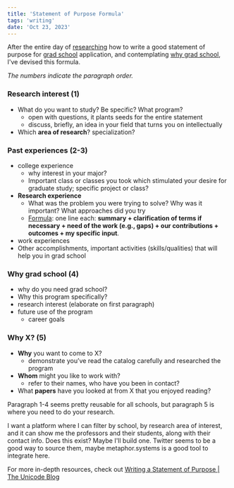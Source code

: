 ```yaml
---
title: 'Statement of Purpose Formula'
tags: 'writing'
date: 'Oct 23, 2023'
---
```


After the entire day of [researching](https://users.ece.cmu.edu/~mabdelm/statement-of-purpose-tips.html) how to write a good statement of purpose for [grad school](https://www.bneo.xyz/posts/grad-school) application, and contemplating [why grad school](https://www.cs.cmu.edu/~harchol/gradschooltalk.pdf), I've devised this formula.

_The numbers indicate the paragraph order._

### Research interest (1)

- What do you want to study? Be specific? What program?
  - open with questions, it plants seeds for the entire statement
  - discuss, briefly, an idea in your field that turns you on intellectually
- Which **area of research**? specialization?

### Past experiences (2-3)

- college experience
  - why interest in your major?
  - Important class or classes you took which stimulated your desire for graduate study; specific project or class?
- **Research experience**
  - What was the problem you were trying to
    solve? Why was it important? What approaches did you try
  - [Formula](https://eugenielai.github.io/posts/another-annotated-sop.html): one line each: **summary + clarification of terms if necessary + need of the work (e.g., gaps) + our contributions + outcomes + my specific input**.
- work experiences
- Other accomplishments, important activities (skills/qualities) that will help you in grad school

### Why grad school (4)

- why do you need grad school?
- Why this program specifically?
- research interest (elaborate on first paragraph)
- future use of the program
  - career goals

### Why X? (5)

- **Why** you want to come to X?
  - demonstrate you’ve read the catalog carefully and researched the program
- **Whom** might you like to work with?
  - refer to their names, who have you been in contact?
- What **papers** have you looked at from X that you enjoyed reading?

Paragraph 1-4 seems pretty reusable for all schools, but paragraph 5 is where you need to do your research.

I want a platform where I can filter by school, by research area of interest, and it can show me the professors and their students, along with their contact info. Does this exist? Maybe I'll build one. Twitter seems to be a good way to source them, maybe metaphor.systems is a good tool to integrate here.

For more in-depth resources, check out [Writing a Statement of Purpose | The Unicode Blog](https://djunicode.github.io/2018/10/16/writing-a-statement-of-purpose.html)
